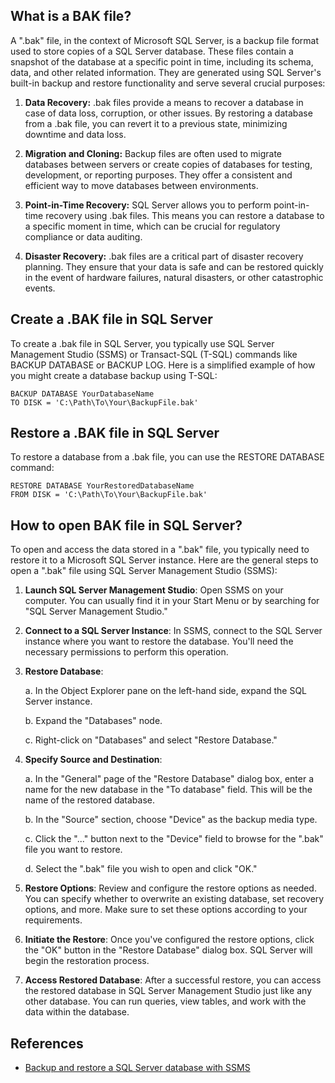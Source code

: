 ## What is a BAK file?

A ".bak" file, in the context of Microsoft SQL Server, is a backup file format used to store copies of a SQL Server database. These files contain a snapshot of the database at a specific point in time, including its schema, data, and other related information. They are generated using SQL Server's built-in backup and restore functionality and serve several crucial purposes:

1. **Data Recovery:** .bak files provide a means to recover a database in case of data loss, corruption, or other issues. By restoring a database from a .bak file, you can revert it to a previous state, minimizing downtime and data loss.

2. **Migration and Cloning:** Backup files are often used to migrate databases between servers or create copies of databases for testing, development, or reporting purposes. They offer a consistent and efficient way to move databases between environments.

3. **Point-in-Time Recovery:** SQL Server allows you to perform point-in-time recovery using .bak files. This means you can restore a database to a specific moment in time, which can be crucial for regulatory compliance or data auditing.

4. **Disaster Recovery:** .bak files are a critical part of disaster recovery planning. They ensure that your data is safe and can be restored quickly in the event of hardware failures, natural disasters, or other catastrophic events.

## Create a .BAK file in SQL Server

To create a .bak file in SQL Server, you typically use SQL Server Management Studio (SSMS) or Transact-SQL (T-SQL) commands like BACKUP DATABASE or BACKUP LOG. Here is a simplified example of how you might create a database backup using T-SQL:

```
BACKUP DATABASE YourDatabaseName
TO DISK = 'C:\Path\To\Your\BackupFile.bak'
```

## Restore a .BAK file in SQL Server

To restore a database from a .bak file, you can use the RESTORE DATABASE command:

```
RESTORE DATABASE YourRestoredDatabaseName
FROM DISK = 'C:\Path\To\Your\BackupFile.bak'
```

## How to open BAK file in SQL Server?

To open and access the data stored in a ".bak" file, you typically need to restore it to a Microsoft SQL Server instance. Here are the general steps to open a ".bak" file using SQL Server Management Studio (SSMS):

1. **Launch SQL Server Management Studio**: Open SSMS on your computer. You can usually find it in your Start Menu or by searching for "SQL Server Management Studio."

2. **Connect to a SQL Server Instance**: In SSMS, connect to the SQL Server instance where you want to restore the database. You'll need the necessary permissions to perform this operation.

3. **Restore Database**:

   a. In the Object Explorer pane on the left-hand side, expand the SQL Server instance.

   b. Expand the "Databases" node.

   c. Right-click on "Databases" and select "Restore Database."

4. **Specify Source and Destination**:

   a. In the "General" page of the "Restore Database" dialog box, enter a name for the new database in the "To database" field. This will be the name of the restored database.

   b. In the "Source" section, choose "Device" as the backup media type.

   c. Click the "..." button next to the "Device" field to browse for the ".bak" file you want to restore.

   d. Select the ".bak" file you wish to open and click "OK."

5. **Restore Options**: Review and configure the restore options as needed. You can specify whether to overwrite an existing database, set recovery options, and more. Make sure to set these options according to your requirements.

6. **Initiate the Restore**: Once you've configured the restore options, click the "OK" button in the "Restore Database" dialog box. SQL Server will begin the restoration process.

7. **Access Restored Database**: After a successful restore, you can access the restored database in SQL Server Management Studio just like any other database. You can run queries, view tables, and work with the data within the database.

## References
* [Backup and restore a SQL Server database with SSMS](https://learn.microsoft.com/en-us/sql/relational-databases/backup-restore/quickstart-backup-restore-database?view=sql-server-ver16&tabs=ssms)
